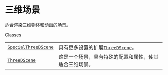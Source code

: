 # 三维场景

适合渲染三维物体和动画的场景。

Classes

|||
|-|-|
[`SpecialThreeDScene`]()|具有更多设置的扩展[`ThreeDScene`]()。
[`ThreeDScene`]()|这是一个场景，具有特殊的配置和属性，使其适合三维场景。

